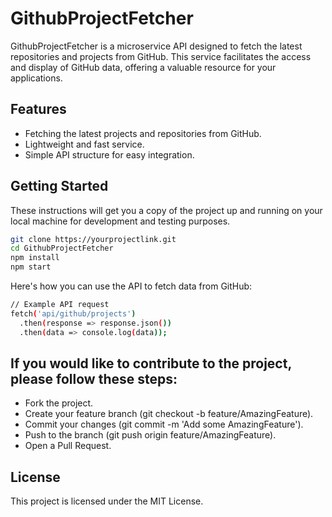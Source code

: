# GithubProjectFetcher

GithubProjectFetcher is a microservice API designed to fetch the latest repositories and projects from GitHub. This service facilitates the access and display of GitHub data, offering a valuable resource for your applications.

## Features

- Fetching the latest projects and repositories from GitHub.
- Lightweight and fast service.
- Simple API structure for easy integration.

## Getting Started

These instructions will get you a copy of the project up and running on your local machine for development and testing purposes. 

```bash
git clone https://yourprojectlink.git
cd GithubProjectFetcher
npm install
npm start
```
Here's how you can use the API to fetch data from GitHub:
```bash
// Example API request
fetch('api/github/projects')
  .then(response => response.json())
  .then(data => console.log(data));
```

## If you would like to contribute to the project, please follow these steps:

- Fork the project.
- Create your feature branch (git checkout -b feature/AmazingFeature).
- Commit your changes (git commit -m 'Add some AmazingFeature').
- Push to the branch (git push origin feature/AmazingFeature).
- Open a Pull Request.

## License
This project is licensed under the MIT License.
